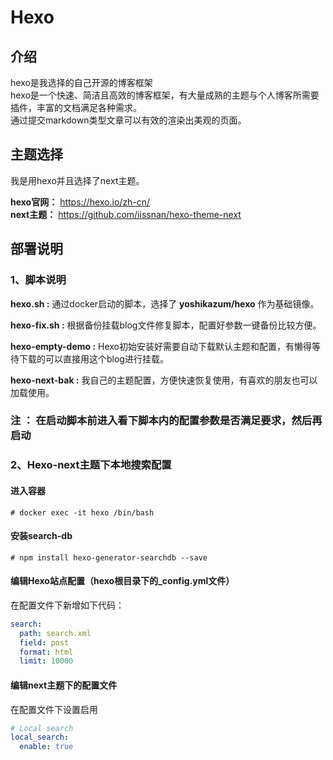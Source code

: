 # Hexo

## 介绍

hexo是我选择的自己开源的博客框架  
hexo是一个快速、简洁且高效的博客框架，有大量成熟的主题与个人博客所需要插件，丰富的文档满足各种需求。  
通过提交markdown类型文章可以有效的渲染出美观的页面。  

## 主题选择

我是用hexo并且选择了next主题。  

**hexo官网：** <https://hexo.io/zh-cn/>  
**next主题：** <https://github.com/iissnan/hexo-theme-next>

## 部署说明

### 1、脚本说明

**hexo.sh :** 通过docker启动的脚本，选择了 **yoshikazum/hexo** 作为基础镜像。  

**hexo-fix.sh :** 根据备份挂载blog文件修复脚本，配置好参数一键备份比较方便。  

**hexo-empty-demo :** Hexo初始安装好需要自动下载默认主题和配置，有懒得等待下载的可以直接用这个blog进行挂载。  

**hexo-next-bak :** 我自己的主题配置，方便快速恢复使用，有喜欢的朋友也可以加载使用。  

### 注 ： 在启动脚本前进入看下脚本内的配置参数是否满足要求，然后再启动

### 2、Hexo-next主题下本地搜索配置

#### 进入容器  

```# docker exec -it hexo /bin/bash```

#### 安装search-db

```# npm install hexo-generator-searchdb --save```

#### 编辑Hexo站点配置（hexo根目录下的_config.yml文件）

在配置文件下新增如下代码：  

``` yml
search:
  path: search.xml
  field: post
  format: html
  limit: 10000

```

#### 编辑next主题下的配置文件

在配置文件下设置启用

``` yml
# Local search
local_search:
  enable: true
```
